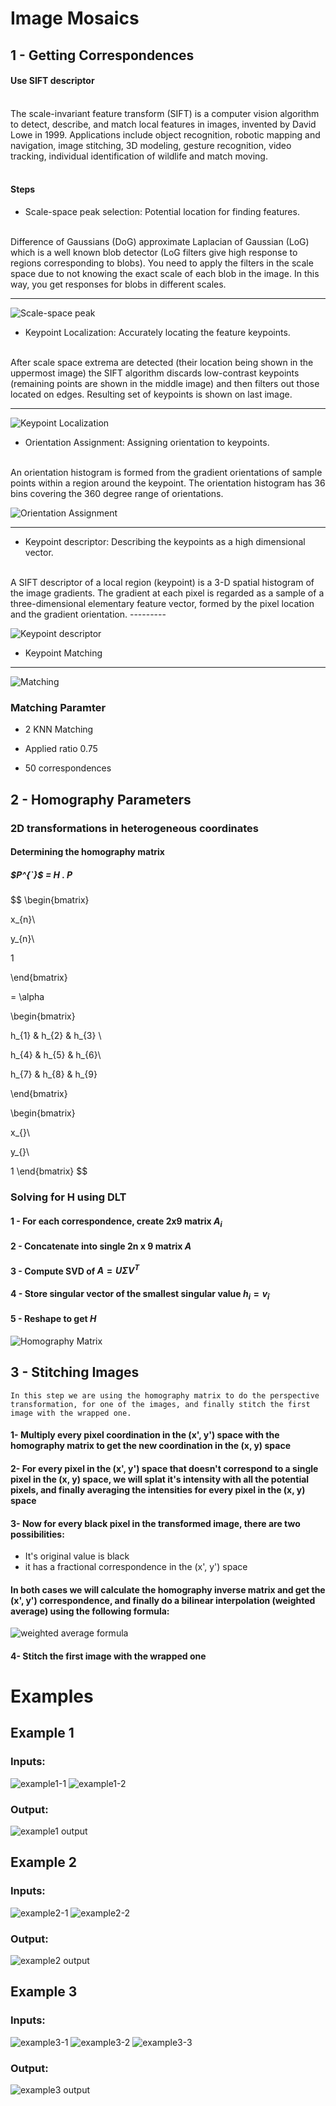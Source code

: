 
# Image Mosaics

## 1 - Getting Correspondences

#### Use SIFT descriptor
<br>
The scale-invariant feature transform (SIFT) is a computer vision algorithm to detect, describe, and match local features in images, invented by David Lowe in 1999. Applications include object recognition, robotic mapping and navigation, image stitching, 3D modeling, gesture recognition, video tracking, individual identification of wildlife and match moving.
<br>
<br>

#### <begin> Steps

- Scale-space peak selection: Potential location for finding features.
<br>
Difference of Gaussians (DoG) approximate Laplacian of Gaussian (LoG) which is a well known blob detector (LoG filters give high response to regions corresponding to blobs). You need to apply the filters in the scale space due to not knowing the exact scale of each blob in the image. In this way, you get responses for blobs in different scales.

---------

  

![Scale-space peak](img1.jpg)

  

- Keypoint Localization: Accurately locating the feature keypoints.
<br>
After scale space extrema are detected (their location being shown in the uppermost image) the SIFT algorithm discards low-contrast keypoints (remaining points are shown in the middle image) and then filters out those located on edges. Resulting set of keypoints is shown on last image.

---------

  

![Keypoint Localization](img2.png)

  

- Orientation Assignment: Assigning orientation to keypoints.
<br>
An orientation histogram is formed from the gradient orientations of sample points within a region around the keypoint. The orientation histogram has 36 bins covering the 360 degree range of orientations.

![Orientation Assignment](img-o.jpg)

---------

  

- Keypoint descriptor: Describing the keypoints as a high dimensional vector.
<br>
A SIFT descriptor of a local region (keypoint) is a 3-D spatial histogram of the image gradients. The gradient at each pixel is regarded as a sample of a three-dimensional elementary feature vector, formed by the pixel location and the gradient orientation.
---------

  

![Keypoint descriptor](img3.png)

  

- Keypoint Matching

---------

  

![Matching](img4.png)

  

### Matching Paramter

- 2 KNN Matching

- Applied ratio 0.75

- 50 correspondences

  

## 2 - Homography Parameters

### 2D transformations in heterogeneous coordinates

#### Determining the homography matrix

##### $P^{`}$ = $H$ . $P$

$$ \begin{bmatrix}

x_{n}\\

y_{n}\\

1

\end{bmatrix}

= \alpha

\begin{bmatrix}

h_{1} & h_{2} & h_{3} \\

h_{4} & h_{5} & h_{6}\\

h_{7} & h_{8} & h_{9}

\end{bmatrix}

\begin{bmatrix}

x_{}\\

y_{}\\

1
\end{bmatrix}
$$

  

### Solving for H using DLT

#### 1 - For each correspondence, create 2x9 matrix $A_{i}$

#### 2 - Concatenate into single 2n x 9 matrix $A$

#### 3 - Compute SVD of $A = U \Sigma V^{T}$

#### 4 - Store singular vector of the smallest singular value $h_{i} = v_{\hat{i}}$

#### 5 - Reshape to get $H$

![Homography Matrix](homography.jpg)


## 3 - Stitching Images
    In this step we are using the homography matrix to do the perspective
    transformation, for one of the images, and finally stitch the first
    image with the wrapped one.

#### 1- Multiply every pixel coordination in the (x', y') space with the homography matrix  to get the new coordination in the (x, y) space
#### 2- For every pixel in the (x', y') space that doesn't correspond to a single pixel in the (x, y) space, we will splat it's intensity with all the potential pixels, and finally averaging the intensities for every pixel in the (x, y) space
#### 3- Now for every black pixel in the transformed image, there are two possibilities:
  - It's original value is black
  - it has a fractional correspondence in the (x', y') space
 #### In both cases we will calculate the homography inverse matrix and get the (x', y') correspondence, and finally do a bilinear interpolation (weighted average) using the following formula:
 ![weighted average formula](https://latex.codecogs.com/svg.image?W&space;=&space;%5Cfrac%7B%5Csum_%7Bi=1%7D%5E%7Bn%7Dw_%7Bi%7DX_%7Bi%7D%7D%7B%5Csum_%7Bi=1%7D%5E%7Bn%7D&space;w_%7Bi%7D%7D)
 #### 4- Stitch the first image with the wrapped one


# Examples
## Example 1
### Inputs:
![example1-1](../img/image1.jpg)
![example1-2](../img/image2.jpg)
### Output:
![example1 output](ex1output.png)
## Example 2
### Inputs:
![example2-1](../img/example2-1.png)
![example2-2](../img/example2-2.png)
### Output:
![example2 output](ex2output.png)
## Example 3
### Inputs:
![example3-1](../img/shanghai-21.png)
![example3-2](../img/shanghai-22.png)
![example3-3](../img/shanghai-23.png)
### Output:
![example3 output](ex3output.png)